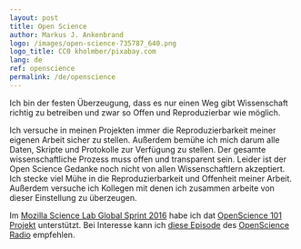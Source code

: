 ```yaml
---
layout: post
title: Open Science
author: Markus J. Ankenbrand
logo: /images/open-science-735787_640.png
logo_title: CC0 kholmber/pixabay.com
lang: de
ref: openscience
permalink: /de/openscience
---
```


Ich bin der festen Überzeugung, dass es nur einen Weg gibt Wissenschaft richtig zu betreiben und zwar so Offen und Reproduzierbar wie möglich.

Ich versuche in meinen Projekten immer die Reproduzierbarkeit meiner eigenen Arbeit sicher zu stellen.
Außerdem bemühe ich mich darum alle Daten, Skripte und Protokolle zur Verfügung zu stellen.
Der gesamte wissenschaftliche Prozess muss offen und transparent sein.
Leider ist der Open Science Gedanke noch nicht von allen Wissenschaftlern akzeptiert.
Ich stecke viel Mühe in die Reproduzierbarkeit und Offenheit meiner Arbeit.
Außerdem versuche ich Kollegen mit denen ich zusammen arbeite von dieser Einstellung zu überzeugen.

Im [Mozilla Science Lab Global Sprint 2016](https://science.mozilla.org/programs/events/global-sprint-2016) habe ich dat [OpenScience 101 Projekt](https://github.com/OKScienceDE/Open_Science_101) unterstützt.
Bei Interesse kann ich [diese Episode](http://www.openscienceradio.de/2016/06/03/osr053-sprint-report-open-science-101-at-mozsprint-2016/) des [OpenScience Radio](http://www.openscienceradio.de/) empfehlen.

